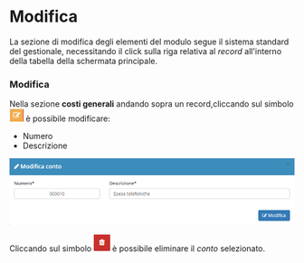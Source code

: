 # Modifica

La sezione di modifica degli elementi del modulo segue il sistema standard del gestionale, necessitando il click sulla riga relativa al _record_ all'interno della tabella della schermata principale.

### Modifica

Nella sezione **costi generali** andando sopra un record,cliccando sul simbolo ![](../../../../.gitbook/assets/simbolomodifica.PNG) è possibile modificare:

* Numero
* Descrizione

![](../../../../.gitbook/assets/modificaconto.PNG)

Cliccando sul simbolo ![](../../../../.gitbook/assets/elimina%20%281%29.PNG) è possibile eliminare il _conto_ selezionato.



